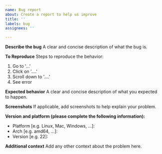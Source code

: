 ```yaml
---
name: Bug report
about: Create a report to help us improve
title: ''
labels: bug
assignees: ''

---
```


**Describe the bug**
A clear and concise description of what the bug is.

**To Reproduce**
Steps to reproduce the behavior:
1. Go to '...'
2. Click on '....'
3. Scroll down to '....'
4. See error

**Expected behavior**
A clear and concise description of what you expected to happen.

**Screenshots**
If applicable, add screenshots to help explain your problem.

**Version and platform (please complete the following information):**
 - Platform [e.g. Linux, Mac, Windows, ...]: 
 - Arch [e.g. amd64, ...]:
 - Version [e.g. 22]:

**Additional context**
Add any other context about the problem here.
